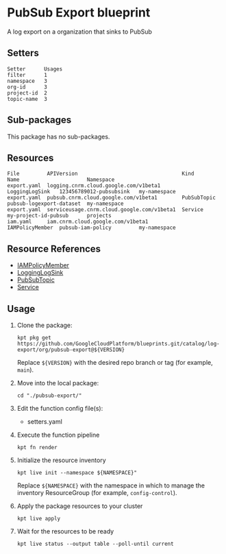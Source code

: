 # PubSub Export blueprint

A log export on a organization that sinks to PubSub

## Setters

```
Setter      Usages
filter      1
namespace   3
org-id      3
project-id  2
topic-name  3
```

## Sub-packages

This package has no sub-packages.

## Resources

```
File         APIVersion                                  Kind             Name                      Namespace
export.yaml  logging.cnrm.cloud.google.com/v1beta1       LoggingLogSink   123456789012-pubsubsink   my-namespace
export.yaml  pubsub.cnrm.cloud.google.com/v1beta1        PubSubTopic      pubsub-logexport-dataset  my-namespace
export.yaml  serviceusage.cnrm.cloud.google.com/v1beta1  Service          my-project-id-pubsub      projects
iam.yaml     iam.cnrm.cloud.google.com/v1beta1           IAMPolicyMember  pubsub-iam-policy         my-namespace
```

## Resource References

- [IAMPolicyMember](https://cloud.google.com/config-connector/docs/reference/resource-docs/iam/iampolicymember)
- [LoggingLogSink](https://cloud.google.com/config-connector/docs/reference/resource-docs/logging/logginglogsink)
- [PubSubTopic](https://cloud.google.com/config-connector/docs/reference/resource-docs/pubsub/pubsubtopic)
- [Service](https://cloud.google.com/config-connector/docs/reference/resource-docs/serviceusage/service)

## Usage

1.  Clone the package:
    ```
    kpt pkg get https://github.com/GoogleCloudPlatform/blueprints.git/catalog/log-export/org/pubsub-export@${VERSION}
    ```
    Replace `${VERSION}` with the desired repo branch or tag
    (for example, `main`).

1.  Move into the local package:
    ```
    cd "./pubsub-export/"
    ```

1.  Edit the function config file(s):
    - setters.yaml

1.  Execute the function pipeline
    ```
    kpt fn render
    ```

1.  Initialize the resource inventory
    ```
    kpt live init --namespace ${NAMESPACE}"
    ```
    Replace `${NAMESPACE}` with the namespace in which to manage
    the inventory ResourceGroup (for example, `config-control`).

1.  Apply the package resources to your cluster
    ```
    kpt live apply
    ```

1.  Wait for the resources to be ready
    ```
    kpt live status --output table --poll-until current
    ```

